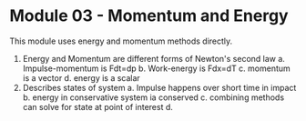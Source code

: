 # Module 03 - Momentum and Energy

This module uses energy and momentum methods directly.

1. Energy and Momentum are different forms of Newton's
   second law
   a. Impulse-momentum is Fdt=dp
   b. Work-energy is Fdx=dT
   c. momentum is a vector
   d. energy is a scalar
2. Describes states of system
  a. Impulse happens over short time in impact
  b. energy in conservative system ia conserved
  c. combining methods can solve for state at point of
  interest
  d. 
